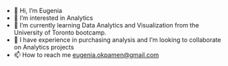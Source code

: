 - 👋 Hi, I’m Eugenia
- 👀 I’m interested in Analytics
- 🌱 I’m currently learning Data Analytics and Visualization from the University of Toronto bootcamp. 
- 💞️ I have experience in purchasing analysis and I’m looking to collaborate on Analytics projects
- 📫 How to reach me eugenia.okpamen@gmail.com

<!---
Oseremhen/Oseremhen is a ✨ special ✨ repository because its `README.md` (this file) appears on your GitHub profile.
You can click the Preview link to take a look at your changes.
--->
